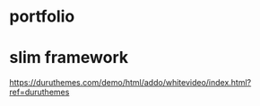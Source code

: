 # portfolio
# slim framework 

https://duruthemes.com/demo/html/addo/whitevideo/index.html?ref=duruthemes